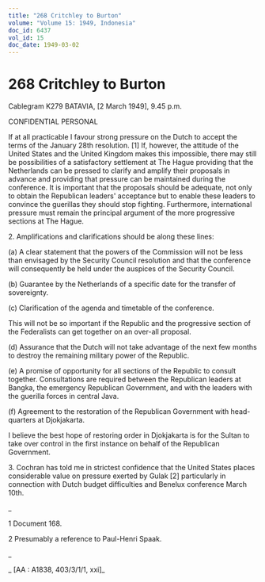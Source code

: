 ```yaml
---
title: "268 Critchley to Burton"
volume: "Volume 15: 1949, Indonesia"
doc_id: 6437
vol_id: 15
doc_date: 1949-03-02
---
```


# 268 Critchley to Burton

Cablegram K279 BATAVIA, [2 March 1949], 9.45 p.m.

CONFIDENTIAL PERSONAL

If at all practicable I favour strong pressure on the Dutch to accept the terms of the January 28th resolution. [1] If, however, the attitude of the United States and the United Kingdom makes this impossible, there may still be possibilities of a satisfactory settlement at The Hague providing that the Netherlands can be pressed to clarify and amplify their proposals in advance and providing that pressure can be maintained during the conference. It is important that the proposals should be adequate, not only to obtain the Republican leaders' acceptance but to enable these leaders to convince the guerillas they should stop fighting. Furthermore, international pressure must remain the principal argument of the more progressive sections at The Hague.

2\. Amplifications and clarifications should be along these lines:

(a) A clear statement that the powers of the Commission will not be less than envisaged by the Security Council resolution and that the conference will consequently be held under the auspices of the Security Council.

(b) Guarantee by the Netherlands of a specific date for the transfer of sovereignty.

(c) Clarification of the agenda and timetable of the conference.

This will not be so important if the Republic and the progressive section of the Federalists can get together on an over-all proposal.

(d) Assurance that the Dutch will not take advantage of the next few months to destroy the remaining military power of the Republic.

(e) A promise of opportunity for all sections of the Republic to consult together. Consultations are required between the Republican leaders at Bangka, the emergency Republican Government, and with the leaders with the guerilla forces in central Java.

(f) Agreement to the restoration of the Republican Government with head-quarters at Djokjakarta.

I believe the best hope of restoring order in Djokjakarta is for the Sultan to take over control in the first instance on behalf of the Republican Government.

3\. Cochran has told me in strictest confidence that the United States places considerable value on pressure exerted by Gulak [2] particularly in connection with Dutch budget difficulties and Benelux conference March 10th.

_

1 Document 168.

2 Presumably a reference to Paul-Henri Spaak.

_

_ [AA : A1838, 403/3/1/1, xxi]_
